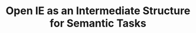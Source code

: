 ---
title: Open IE as an Intermediate Structure for Semantic Tasks  
authors: Gabriel Stanovsky, Ido Dagan, Mausam
venue: ACL 2015
base: acl15
pdf: paper.pdf
pdf-ext: NONE
bib: bib.txt
bib-ext: NONE
code: NONE
layout: post
---